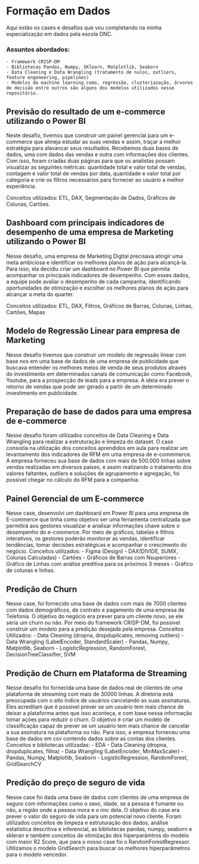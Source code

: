 # Formação em Dados
Aqui estão os cases e desafios que vou completando na minha especialização em dados pela escola DNC.
### Assuntos abordados:
    - Framework CRISP-DM
    - Bibliotecas Pandas, Numpy, SKlearn, Matplotlib, Seaborn
    - Data Cleaning e Data Wrangling (tratamento de nulos, outliers, feature engeneering, pipelines)
    - Modelos de machine learning como, regressão, clusteriazação, árvores de decisão entre outros são alguns dos modelos utilizados nesse repositório.

## Previsão do resultado de um e-commerce utilizando o Power BI
Neste desafio, tivemos que construir um painel gerencial para um e-commerce que almeja estudar as suas vendas e assim, traçar a melhor estratégia para alavancar seus
resultados. Recebemos duas bases de dados, uma com dados das vendas e outra com informações dos clientes. Com isso, foram criadas duas páginas para que os analistas possam
visualizar as seguintes métricas: quantidade total e valor total de vendas, contagem e valor total de vendas por data, quantidade e valor total por categoria e crie os filtros necessários para fornecer ao usuário a melhor experiência.

Conceitos utilizados: ETL, DAX, Segmentação de Dados, Gráficos de Colunas, Cartões.

## Dashboard com principais indicadores de desempenho de uma empresa de Marketing utilizando o Power BI
Nesse desafio, uma empresa de Marketing Digital precisava atingir uma meta ambiciosa e identificar os melhores planos de ação para alcançá-la. Para
isso, ela decidiu criar um dashboard no Power BI que permita acompanhar os principais indicadores de desempenho. Com esses dados, a equipe pode avaliar o
desempenho de cada campanha, identificando oportunidades de otimização e escolher os melhores planos de ação para alcançar a meta do quarter.

Conceitos utilizados: ETL, DAX, Filtros, Gráficos de Barras, Colunas, Linhas, Cartões, Mapas

## Modelo de Regressão Linear para empresa de Marketing
Nesse desafio tivemos que construir um modelo de regressão linear com base nos em uma base de dados de uma empresa de publicidade que buscava entender os melhores meios de venda de seus produtos através do investimento em determinados canais de comunicação como Facebook, Youtube, para a prospecção de leads para a empresa. A ideia era prever o retorno de vendas que pode ser gerado a partir de um determinado investimento em publicidade.

## Preparação de base de dados para uma empresa de e-commerce
Nesse desafio foram utilizados conceitos de Data Cleaning e Data Wrangling para realizar a estruturação e limpeza do dataset. O case consistia na utilização dos conceitos aprendidos em aula para realizar um levantamento dos indicadores de RFM em uma empresa de e-commmerce. A empresa forneceu sua base de dados com mais de 500.000 linhas sobre vendas realizadas em diversos países, e assim realizando o tratamento dos valores faltantes, outliers e soluções de agrupamento e agregação, foi possível chegar no cálculo do RFM para a companhia.

## Painel Gerencial de um E-commerce
Nesse case, desenvolvi um dashboard em Power BI para uma empresa de E-commerce que tinha como objetivo ser uma ferramenta centralizada que permitirá aos gestores visualizar e analisar informações chave sobre o desempenho do e-commerce. Por meio de gráficos, tabelas e filtros interativos, os gestores poderão monitorar as vendas, identificar tendências, tomar decisões estratégicas e acompanhar o crescimento do negócio.
Conceitos utilizados:
    - Figma (Design)
    - DAX(DIVIDE, SUMX, Colunas Calculadas)
    - Cartões
    - Gráficos de Barras com Nsuperiores
    - Gráfico de Linhas com análise preditiva para os próximos 3 meses
    - Gráfico de colunas e linhas.

## Predição de Churn
Nesse case, foi fornecido uma base de dados com mais de 7000 clientes com dados demográficos, de contrato e pagamento de uma empresa de Telefonia. O objetivo do negócio era prever para um cliente novo, se ele seria um churn ou não. Por meio do framework CRISP-DM, foi possível construir um modelo para a predição desejada pela empresa.
Conceitos Utilizados:
    - Data Cleaning (dropna, dropduplicates, removing outliers)
    - Data Wrangling (LabelEncoder, StandardScaler)
    - Pandas, Numpy, Matplotlib, Seaborn
    - LogisticRegression, RandomForest, DecisionTreeClassifier, SVM

## Predição de Churn em Plataforma de Streaming
Nesse desafio foi fornecida uma base de dados real de clientes de uma plataforma de streaming com mais de 30000 linhas. A diretoria está preocupada com o alto índice de usuários cancelando as suas assinaturas. Eles acreditam que é possível prever se um usuário tem mais chance de deixar a plataforma antes que isso aconteça, e com base nessa informação tomar ações para reduzir o churn. O objetivo é criar um modelo de classificação capaz de prever se um usuário tem mais chance de cancelar a sua assinatura na plataforma ou não. Para isso, a empresa forneceu uma base de dados em csv contendo dados sobre as contas dos clientes.
Conceitos e bibliotecas utilizadas:
    - EDA 
    - Data Cleaning (dropna, dropduplicates, fillna)
    - Data Wrangling (LabelEncoder, MinMaxScaler)
    - Pandas, Numpy, Matplotlib, Seaborn
    - LogisticRegression, RandomForest, GridSearchCV

## Predição do preço de seguro de vida
Nesse case foi dada uma base de dados com clientes de uma empresa de seguro com informações como o sexo, idade, se a pessoa é fumante ou não, a região onde a pessoa mora e o imc dela. O objetivo do case era prever o valor do seguro de vida para um potencial novo cliente. Foram utilizados conceitos de limpeza e estruturação dos dados, análise estatística descritiva e inferencial, as bibliotecas pandas, numpy, seaborn e skleran e também conceitos de otimização dos hiperparâmtros do modelo com maior R2 Score, que para o nosso case foi o RandomForestRegressor. Utilizamos o modelo GridSearch para buscar os melhores hiperparâmetros para o modelo vencedor. 

